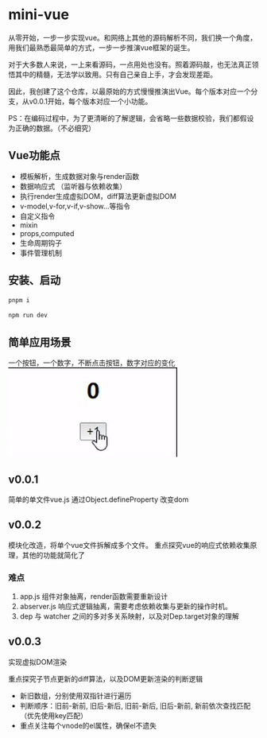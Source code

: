 # mini-vue
从零开始，一步一步实现vue。和网络上其他的源码解析不同，我们换一个角度，用我们最熟悉最简单的方式，一步一步推演vue框架的诞生。

对于大多数人来说，一上来看源码，一点用处也没有。照着源码敲，也无法真正领悟其中的精髓，无法学以致用。只有自己亲自上手，才会发现差距。

因此，我创建了这个仓库，以最原始的方式慢慢推演出Vue。每个版本对应一个分支，从v0.0.1开始，每个版本对应一个小功能。

PS：在编码过程中，为了更清晰的了解逻辑，会省略一些数据校验，我们都假设为正确的数据。（不必细究）


## Vue功能点
- 模板解析，生成数据对象与render函数
- 数据响应式 （监听器与依赖收集）
- 执行render生成虚拟DOM，diff算法更新虚拟DOM
- v-model,v-for,v-if,v-show...等指令
- 自定义指令
- mixin
- props,computed
- 生命周期钩子
- 事件管理机制


## 安装、启动
```bash
pnpm i
```

```bash
npm run dev
```
## 简单应用场景
一个按钮，一个数字，不断点击按钮，数字对应的变化
![show](./show.gif)

## v0.0.1
简单的单文件vue.js 通过Object.defineProperty 改变dom

## v0.0.2
模块化改造，将单个vue文件拆解成多个文件。
重点探究vue的响应式依赖收集原理，其他的功能就简化了

### 难点
1. app.js 组件对象抽离，render函数需要重新设计
2. abserver.js 响应式逻辑抽离，需要考虑依赖收集与更新的操作时机。
3. dep 与 watcher 之间的多对多关系映射，以及对Dep.target对象的理解

## v0.0.3
实现虚拟DOM渲染

重点探究子节点更新的diff算法，以及DOM更新渲染的判断逻辑
  - 新旧数组，分别使用双指针进行遍历
  - 判断顺序：旧前-新前, 旧后-新后, 旧前-新后, 旧后-新前, 新前依次查找匹配（优先使用key匹配）
  - 重点关注每个vnode的el属性，确保el不遗失